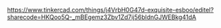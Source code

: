https://www.tinkercad.com/things/j4VrbH0G47d-exquisite-esboo/editel?sharecode=HKQoo5Q-_mBEgemz3Zbv1Zd7ij56bldnGJWEBkg41dA